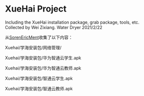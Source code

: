 # XueHai Project
Including the XueHai installation package, grab package, tools, etc. Collected by Wei Zixiang.
Water Dryer 2021/2/22




从[SorenEricMent](https://github.com/SorenEricMent)收集了以下内容：

Xuehai/学海安装包/网络管理/

Xuehai/学海安装包/华为智通云学生.apk

Xuehai/学海安装包/华为智通云教师.apk

Xuehai/学海安装包/智通云学生.apk

Xuehai/学海安装包/智通云教师.apk

